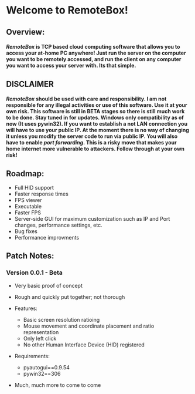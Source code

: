 # Welcome to RemoteBox!

## Overview:
#### *RemoteBox* is TCP based cloud computing software that allows you to access your at-home PC anywhere! Just run the server on the computer you want to be remotely accessed, and run the client on any computer you want to access your server with. Its that simple.

## DISCLAIMER

#### *RemoteBox* should be used with care and responsibility. I am not responsible for any **illegal** activities or use of this software. Use it at your own **risk**. This software is still in **BETA** stages so there is still much work to be done. Stay tuned in for updates. **Windows only compatibility** as of now (It uses pywin32). If you want to establish a not LAN connection you will have to use your public IP. At the moment there is no way of changing it unless you modify the server code to run via public IP. You will also have to enable *port forwarding*. This is a risky move that makes your home internet more vulnerable to attackers. Follow through at your own risk!


## Roadmap:
- Full HID support
- Faster response times
- FPS viewer
- Executable
- Faster FPS
- Server-side GUI for maximum customization such as IP and Port changes, performance settings, etc.
- Bug fixes
- Performance improvments

## Patch Notes:

### Version 0.0.1 - Beta
- Very basic proof of concept
- Rough and quickly put together; not thorough
- Features:
    - Basic screen resolution ratioing
    - Mouse movement and coordinate placement and ratio representation
    - Only left click
    - No other Human Interface Device (HID) registered

- Requirements:
   - pyautogui==0.9.54
   - pywin32==306
- Much, much more to come 
to come 
